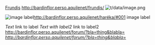 [Frundis](http://bardinflor.perso.aquilenet/frundis/)
<http://bardinflor.perso.aquilenet/frundis/>
![t/data/image.png](t/data/image.png)

![image label](t/data/image.png)<http://bardinflor.perso.aquilenet/haréka/#001> image
label

*Text* link to label *Text with label2* link to label2
<http://bardinflor.perso.aquilenet/forum/?bla=thing&blabla=>
*<http://bardinflor.perso.aquilenet/forum/?bla=thing&blabla=>*

